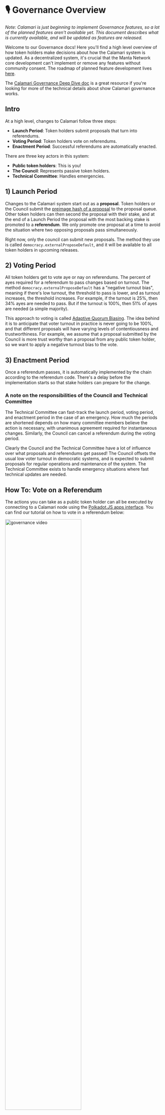 # 🎙  Governance Overview

_Note: Calamari is just beginning to implement Governance features, so a lot 
of the planned features aren't available yet. This document describes what is 
currently available, and will be updated as features are released._

Welcome to our Governance docs! Here you'll find a high level overview of
how token holders make decisions about how the Calamari system is updated.
As a decentralized system, it's crucial that the Manta Network core development 
can't implement or remove any features without community consent. The roadmap 
of planned feature development lives [here](https://emphasized-seed-161.notion.site/3b1b61e0aee8484396d674f4653e0813?v=451a4ad2105d4f9cb35fb74680359c1d). 

The [Calamari Governance Deep Dive doc](GovernanceDeepdive.md)
is a great resource if you're looking for more of the technical details about 
show Calamari governance works.

## Intro

At a high level, changes to Calamari follow three steps:

- **Launch Period**: Token holders submit proposals that turn into referendums.
- **Voting Period**: Token holders vote on referendums.
- **Enactment Period**: Successful referendums are automatically enacted.

There are three key actors in this system:

- **Public token holders**: This is you!
- **The Council**: Represents passive token holders.
- **Technical Committee**: Handles emergencies.

## 1) Launch Period

Changes to the Calamari system start out as a **proposal**. Token holders 
or the Council submit the [preimage hash of a proposal](https://wiki.polkadot.network/docs/maintain-guides-democracy#proposing-an-action) 
to the proposal queue. Other token holders can then second the proposal with 
their stake, and at the end of a Launch Period the proposal with the most 
backing stake is promoted to a **referendum**. We only promote one proposal 
at a time to avoid the situation where two opposing proposals pass simultaneously.

Right now, only the council can submit new proposals. The method they use 
is called `democracy.externalProposeDefault`, and it will be available to
all token holders in upcoming releases. 

## 2) Voting Period

All token holders get to vote aye or nay on referendums. The percent of ayes required
for a referendum to pass changes based on turnout. The method `democracy.externalProposeDefault`
has a "negative turnout bias", meaning if there's low turnout, the 
threshold to pass is lower, and as turnout increases, the threshold increases. 
For example, if the turnout is 25%, then 34% ayes are needed to pass. But if the 
turnout is 100%, then 51% of ayes are needed (a simple majority). 

This approach to voting is called [Adaptive Quorum Biasing](https://wiki.polkadot.network/docs/learn-governance#adaptive-quorum-biasing). 
The idea behind it is to anticipate that voter turnout in practice is
never going to be 100%, and that different proposals will have varying levels of 
contentiousness and trustworthiness. For example, we assume that a proposal 
submitted by the Council is more trust worthy than a proposal from any public 
token holder, so we want to apply a negative turnout bias to the vote.

## 3) Enactment Period

Once a referendum passes, it is automatically implemented by the chain according to 
the referendum code. There's a delay before the implementation starts so that
stake holders can prepare for the change. 

### A note on the responsibilities of the Council and Technical Committee

The Technical Committee can fast-track the launch period, voting period, and enactment
period in the case of an emergency. How much the periods are shortened depends 
on how many committee members believe the action is necessary, with unanimous 
agreement required for instantaneous changes. Similarly, the Council can cancel 
a referendum during the voting period.

Clearly the Council and the Technical Committee have a lot of influence over
what proposals and referendums get passed! The Council offsets the usual low 
voter turnout in democratic systems, and is expected to submit proposals for 
regular operations and maintenance of the system. The Technical Committee exists
to handle emergency situations where fast technical updates are needed.

## How To: Vote on a Referendum

The actions you can take as a public token holder can all be executed by connecting 
to a Calamari node using the [Polkadot.JS apps interface](https://polkadot.js.org/apps/?rpc=wss%3A%2F%2Fws.calamari.systems#/democracy).
You can find our tutorial on how to vote in a referendum below:

<div style={{textAlign: 'center'}}>
    <a href="https://www.youtube.com/watch?v=0MN9TbRlvhk">
    <img alt="governance video" src="https://img.youtube.com/vi/0MN9TbRlvhk/0.jpg" width="70%"/>
    </a>
</div>

**Note** that voting with the default amount from polkadot-js front end will fail, 
due to the fact that the transaction fee is more than the existential deposit of accounts. 
Please reduce that amount slightly to avoid this error.

## More Resources

If you'd like to learn more about governance in the Polkadot ecosystem, these links 
are a great place to start:

- [Calamari Governance Deep Dive](GovernanceDeepdive.md)
- [Polkadot docs](https://wiki.polkadot.network/docs/learn-governance)
- [Polkadot video tutorials](https://wiki.polkadot.network/docs/learn-video-tutorials#getting-started) 
- [Polkadot blog on governance systems](https://polkadot.network/blog/polkadot-governance/)
- [Polkadot blog on the governance of the Kusama rollout](https://polkadot.network/blog/kusama-rollout-and-governance/)
- [Polkadot wiki "Participate in Democracy"](https://wiki.polkadot.network/docs/maintain-guides-democracy)

